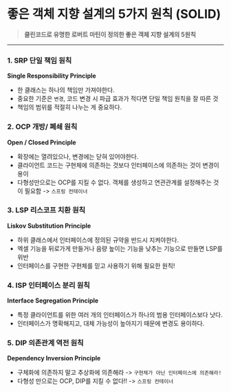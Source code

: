 # 좋은 객체 지향 설계의 5가지 원칙 (SOLID)
> **클린코드로 유명한 로버트 마틴이 정의한 좋은 객체 지향 설계의 5원칙**
****
### 1. SRP 단일 책임 원칙
**Single Responsibility Principle**
- 한 클래스는 하나의 책임만 가져야한다.
- 중요한 기준은 `변경`, 코드 변경 시 파급 효과가 적다면 단일 책임 원칙을 잘 따른 것
- 책임의 범위를 적절히 나누는 게 중요하다.

### 2. OCP 개방/ 폐쇄 원칙
**Open / Closed Principle**
- 확장에는 열려있으나, 변경에는 닫혀 있어야한다.
- 클라이언트 코드는 구현체에 의존하는 것보다 인터페이스에 의존하는 것이 변경이 용이
- 다형성만으로는 OCP를 지킬 수 없다. 객체를 생성하고 연관관계를 설정해주는 것이 필요함 -> `스프링 컨테이너`

### 3. LSP 리스코프 치환 원칙
**Liskov Substitution Principle**
- 하위 클래스에서 인터페이스에 정의된 규약을 반드시 지켜야한다.
- 엑셀 기능을 뒤로가게 만들거나 음량 높이는 기능을 낮추는 기능으로 만들면 LSP를 위반
- 인터페이스를 구현한 구현체를 믿고 사용하기 위해 필요한 원칙!

### 4. ISP 인터페이스 분리 원칙
**Interface Segregation Principle**
- 특정 클라이언트를 위한 여러 개의 인터페이스가 하나의 범용 인터페이스보다 낫다.
- 인터페이스가 명확해지고, 대체 가능성이 높아지기 때문에 변경도 용이하다.

### 5. DIP 의존관계 역전 원칙
**Dependency Inversion Principle**
- 구체화에 의존하지 말고 추상화에 의존해라 -> `구현체가 아닌 인터페이스에 의존해라!`
- 다형성 만으로는 OCP, DIP를 지킬 수 없다!! -> `스프링 컨테이너`
